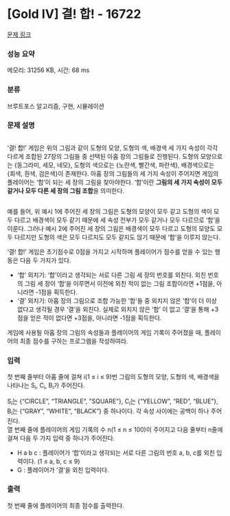 # [Gold IV] 결! 합! - 16722 

[문제 링크](https://www.acmicpc.net/problem/16722) 

### 성능 요약

메모리: 31256 KB, 시간: 68 ms

### 분류

브루트포스 알고리즘, 구현, 시뮬레이션

### 문제 설명

<p><img alt="" src="https://upload.acmicpc.net/096fdd17-c208-43c3-9f7d-d0ea381fa7d7/-/preview/"></p>

<p> </p>

<p>‘결! 합!’ 게임은 위의 그림과 같이 도형의 모양, 도형의 색, 배경색 세 가지 속성이 각각 다르게 조합된 27장의 그림들 중 선택된 아홉 장의 그림들로 진행된다. 도형의 모양으로는 {동그라미, 세모, 네모}, 도형의 색으로는 {노란색, 빨간색, 파란색}, 배경색으로는 {회색, 흰색, 검은색}이 존재한다. 아홉 장의 그림들의 세 가지 속성이 주어지면 게임의 플레이어는 ‘합’이 되는 세 장의 그림을 찾아야한다. ‘합’이란 <strong>그림의 세 가지 속성이 모두 같거나 모두 다른 세 장의 그림 조합</strong>을 의미한다. </p>

<p style="text-align: center;"><img alt="" src="https://upload.acmicpc.net/aefe76b1-a2c3-41a1-b900-797c6120dfe9/-/preview/"></p>

<p>예를 들어, 위 예시 1에 주어진 세 장의 그림은 도형의 모양이 모두 같고 도형의 색이 모두 다르고 배경색이 모두 같기 때문에 세 속성 전부가 모두 같거나 모두 다르므로 ‘합’을 이룬다. 그러나 예시 2에 주어진 세 장의 그림은 배경색이 모두 다르고 도형의 모양도 모두 다르지만 도형의 색은 모두 다르지도 모두 같지도 않기 때문에 ‘합’을 이루지 않는다.</p>

<p>‘결! 합!’ 게임은 초기점수로 0점을 가지고 시작하며 플레이어가 점수를 얻을 수 있는 행동은 다음 두 가지가 있다.</p>

<ul>
	<li>‘합’ 외치기: ‘합’이라고 생각되는 서로 다른 그림 세 장의 번호를 외친다. 외친 번호의 그림 세 장이 ‘합’을 이루면서 이전에 외친 적이 없는 그림 조합이라면 +1점을, 아니라면 -1점을 획득한다.</li>
	<li>‘결’ 외치기: 아홉 장의 그림으로 조합 가능한 '합'들 중 외치지 않은 ‘합’이 더 이상 없다고 생각될 경우 ‘결’을 외친다. 실제로 외치지 않은 ‘합’ 이 없고 ‘결’을 통해 +3점을 얻은 적이 없다면 +3점을, 아니라면 -1점을 획득한다.</li>
</ul>

<p>게임에 사용될 아홉 장의 그림의 속성들과 플레이어의 게임 기록이 주어졌을 때, 플레이어의 최종 점수를 구하는 프로그램을 작성하여라.</p>

### 입력 

 <p>첫 번째 줄부터 아홉 줄에 걸쳐 i(1 ≤ i ≤ 9)번 그림의 도형의 모양, 도형의 색, 배경색을 나타나는 S<sub>i</sub>, C<sub>i</sub>, B<sub>i</sub>가 주어진다.</p>

<p>S<sub>i</sub>는 {“CIRCLE”, “TRIANGLE”, ”SQUARE”}, C<sub>i</sub>는 {“YELLOW”, “RED”, “BLUE”}, B<sub>i</sub>는 {“GRAY”, “WHITE”, “BLACK”} 중 하나이다. 각 속성 사이에는 공백이 하나 주어진다.<br>
열 번째 줄에 플레이어의 게임 기록의 수 n(1 ≤ n ≤ 100)이 주어지고 다음 줄부터 n줄에 걸쳐 다음 두 가지 입력 중 하나가 주어진다.</p>

<ul>
	<li>H a b c : 플레이어가 ‘합’이라고 생각되는 서로 다른 그림의 번호 a, b, c를 외친 입력이다. (1 ≤ a, b, c ≤ 9)</li>
	<li>G : 플레이어가 ‘결’을 외친 입력이다.</li>
</ul>

### 출력 

 <p>첫 번째 줄에 플레이어의 최종 점수를 출력한다.</p>

